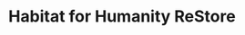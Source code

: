 ---
title: "Habitat for Humanity ReStore"
url: /berthoud/habitat-for-humanity-restore/
shop: charity
---